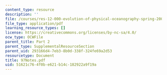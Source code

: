 ```yaml
---
content_type: resource
description: ''
file: /courses/res-12-000-evolution-of-physical-oceanography-spring-2007/51621c764f0be621b14c182922a9f19a_97Notes.pdf
file_type: application/pdf
learning_resource_types: []
license: https://creativecommons.org/licenses/by-nc-sa/4.0/
ocw_type: OCWFile
parent_title: Part 2
parent_type: SupplementalResourceSection
parent_uid: 293166d4-7eb3-8b0d-338f-324fe69a2d53
resourcetype: Document
title: 97Notes.pdf
uid: 51621c76-4f0b-e621-b14c-182922a9f19a
---
```

